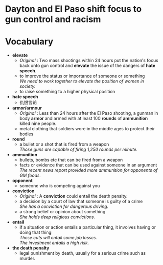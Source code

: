 # Dayton and El Paso shift focus to gun control and racism  
# Vocabulary  
* **elevate**  
  * *Original* : Two mass shootings within 24 hours put the nation's focus back onto gun control and **elevate** the issue of the dangers of **hate speech**.  
  * to improve the status or importance of someone or something  
  *We need to work together to elevate the position of women in society.*  
  * to raise something to a higher physical position  
* **hate speech**  
  * 仇恨言论  
* **armor/armour**  
  * *Original* : Less than 24 hours after the El Paso shooting, a gunman in body **armor** and armed with at least 100 **rounds** of **ammunition** killed nine people.  
  * metal clothing that soldiers wore in the middle ages to protect their bodies  
* **round**  
  * a bullet or a shot that is fired from a weapon  
  *Those guns are capable of firing 1,250 rounds per minute.*  
* **ammunition**  
  * bullets, bombs etc that can be fired from a weapon  
  * facts or evidence that can be used against someone in an argument  
  *The recent news report provided more ammunition for opponents of GM foods.*  
* **opponent**  
  * someone who is competing against you  
* **conviction**  
  * *Original* : A **conviction** could entail the death penalty.  
  * a decision by a court of law that someone is guilty of a crime  
  *She has a conviction for dangerous driving.*  
  * a strong belief or opinion about something  
  *She holds deep religious convictions.*   
* **entail**  
  * if a situation or action entails a particular thing, it involves having or doing that thing  
  *These cuts will entail some job losses.*  
  *The investment entails a high risk.*  
* **the death penalty**  
  * legal punishment by death, usually for a serious crime such as murder.  
